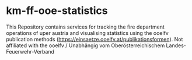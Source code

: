 # km-ff-ooe-statistics

This Repository contains services for tracking the fire department operations of uper austria and visualising statistics using the ooelfv publication methods (https://einsaetze.ooelfv.at/publikationsformen). 
Not affiliated with the ooelfv / Unabhängig vom Oberösterreichischem Landes-Feuerwehr-Verband
